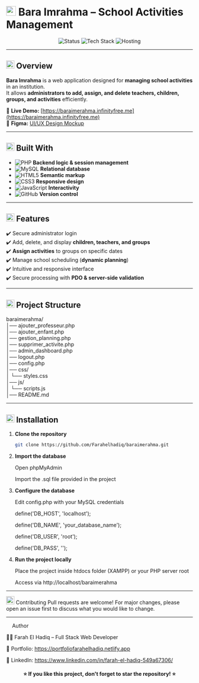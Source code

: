 # <img src="https://cdn-icons-png.flaticon.com/512/1170/1170576.png" width="26"/> Bara Imrahma – School Activities Management  

<p align="center">
  <img src="https://img.shields.io/badge/Status-Completed-brightgreen?style=for-the-badge" alt="Status" />
  <img src="https://img.shields.io/badge/Made%20With-PHP%20%7C%20MySQL%20%7C%20HTML%20%7C%20CSS%20%7C%20JS-orange?style=for-the-badge" alt="Tech Stack" />
  <img src="https://img.shields.io/badge/Deployed%20On-InfinityFree-2E9AFE?style=for-the-badge" alt="Hosting" />
</p>

---

## <img src="https://cdn-icons-png.flaticon.com/512/1828/1828884.png" width="22"/> Overview  

**Bara Imrahma** is a web application designed for **managing school activities** in an institution.  
It allows **administrators to add, assign, and delete teachers, children, groups, and activities** efficiently.  

🔗 **Live Demo:** [https://baraimerahma.infinityfree.me](https://baraimerahma.infinityfree.me)  
🔗 **Figma:** [UI/UX Design Mockup](https://www.figma.com/design/67nymka5nh4nfaUfRrtQqB/Untitled?node-id=0-1&t=QXsT72ibXbOh9p8o-1)  

---

## <img src="https://cdn-icons-png.flaticon.com/512/3135/3135715.png" width="22"/> Built With  

- ![PHP](https://img.shields.io/badge/PHP-777BB4?logo=php&logoColor=white&style=flat) **Backend logic & session management**  
- ![MySQL](https://img.shields.io/badge/MySQL-4479A1?logo=mysql&logoColor=white&style=flat) **Relational database**  
- ![HTML5](https://img.shields.io/badge/HTML5-E34F26?logo=html5&logoColor=white&style=flat) **Semantic markup**  
- ![CSS3](https://img.shields.io/badge/CSS3-1572B6?logo=css3&logoColor=white&style=flat) **Responsive design**  
- ![JavaScript](https://img.shields.io/badge/JavaScript-F7DF1E?logo=javascript&logoColor=black&style=flat) **Interactivity**  
- ![GitHub](https://img.shields.io/badge/GitHub-181717?logo=github&logoColor=white&style=flat) **Version control**  

---

## <img src="https://cdn-icons-png.flaticon.com/512/1828/1828743.png" width="22"/> Features  

✔️ Secure administrator login  
✔️ Add, delete, and display **children, teachers, and groups**  
✔️ **Assign activities** to groups on specific dates  
✔️ Manage school scheduling (**dynamic planning**)  
✔️ Intuitive and responsive interface  
✔️ Secure processing with **PDO & server-side validation**  

---

## <img src="https://cdn-icons-png.flaticon.com/512/1828/1828961.png" width="22"/> Project Structure  

baraimerahma/  
│── ajouter_professeur.php  
│── ajouter_enfant.php  
│── gestion_planning.php  
│── supprimer_activite.php  
│── admin_dashboard.php  
│── logout.php  
│── config.php  
│── css/  
│   └── styles.css  
│── js/  
│   └── scripts.js  
│── README.md  

---

## <img src="https://cdn-icons-png.flaticon.com/512/1828/1828970.png" width="22"/> Installation  

1. **Clone the repository**  
   ```bash
   git clone https://github.com/Farahelhadiq/baraimerahma.git
 2. **Import the database**
    
      Open phpMyAdmin
    
      Import the .sql file provided in the project
    
3.  **Configure the database**
   
       Edit config.php with your MySQL credentials
    
       define('DB_HOST', 'localhost');
    
       define('DB_NAME', 'your_database_name');
    
       define('DB_USER', 'root');
    
       define('DB_PASS', '');
    
4. **Run the project locally**
   
      Place the project inside htdocs folder (XAMPP) or your PHP server root
   
      Access via http://localhost/baraimerahma
   
---

<img src="https://cdn-icons-png.flaticon.com/512/1828/1828859.png" width="22"/> Contributing 
Pull requests are welcome! For major changes, please open an issue first to discuss what you would like to change.

---

  <img src="https://cdn-icons-png.flaticon.com/512/733/733553.png" width="12"/> Author
  
  👩‍💻 Farah El Hadiq – Full Stack Web Developer

 🔗 Portfolio: https://portfoliofarahelhadiq.netlify.app
 
 🔗 LinkedIn: https://www.linkedin.com/in/farah-el-hadiq-549a67306/
 
 <h4 align="center"> ⭐ If you like this project, don't forget to star the repository! ⭐ </h4>
